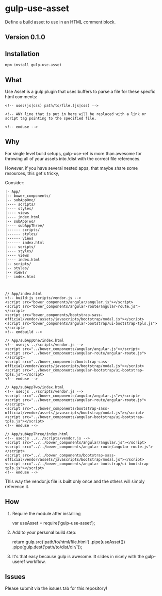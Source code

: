 gulp-use-asset
==============

Define a build asset to use in an HTML comment block.

## Version 0.1.0

## Installation

    npm install gulp-use-asset

## What

Use Asset is a gulp plugin that uses buffers to parse a file for these specfic html comments:

    <!-- use:(js|css) path/to/file.(js|css) -->

    <!-- ANY line that is put in here will be replaced with a link or script tag pointing to the specified file.

    <!-- enduse -->

## Why

For single level build setups, gulp-use-ref is more than awesome for throwing all of your assets into /dist with the correct file
references.

However, if you have several nested apps, that maybe share some resources, this get's tricky,

Consider:

    |- App/
    |-- bower_components/
    |-- subAppOne/
    |---- scripts/
    |---- styles/
    |---- views
    |---- index.html
    |-- subAppTwo/
    |---- subAppThree/
    |------ scripts/
    |------ styles/
    |------ views
    |------ index.html
    |---- scripts/
    |---- styles/
    |---- views
    |---- index.html
    |-- scripts/
    |-- styles/
    |-- views/
    |-- index.html



    // App/index.html
    <!-- build:js scripts/vendor.js -->
    <script src="bower_components/angular/angular.js"></script>
    <script src="bower_components/angular-route/angular-route.js"></script>
    <script src="bower_components/bootstrap-sass-official/vendor/assets/javascripts/bootstrap/modal.js"></script>
    <script src="bower_components/angular-bootstrap/ui-bootstrap-tpls.js"></script>
    <!-- endbuild -->

    // App/subAppOne/index.html
    <!-- use:js ../scripts/vendor.js -->
    <script src="../bower_components/angular/angular.js"></script>
    <script src="../bower_components/angular-route/angular-route.js"></script>
    <script src="../bower_components/bootstrap-sass-official/vendor/assets/javascripts/bootstrap/modal.js"></script>
    <script src="../bower_components/angular-bootstrap/ui-bootstrap-tpls.js"></script>
    <!-- enduse -->

    // App/subAppTwo/index.html
    <!-- use:js ../scripts/vendor.js -->
    <script src="../bower_components/angular/angular.js"></script>
    <script src="../bower_components/angular-route/angular-route.js"></script>
    <script src="../bower_components/bootstrap-sass-official/vendor/assets/javascripts/bootstrap/modal.js"></script>
    <script src="../bower_components/angular-bootstrap/ui-bootstrap-tpls.js"></script>
    <!-- enduse -->

    // App/subAppThree/index.html
    <!-- use:js ../../scripts/vendor.js -->
    <script src="../../bower_components/angular/angular.js"></script>
    <script src="../../bower_components/angular-route/angular-route.js"></script>
    <script src="../../bower_components/bootstrap-sass-official/vendor/assets/javascripts/bootstrap/modal.js"></script>
    <script src="../../bower_components/angular-bootstrap/ui-bootstrap-tpls.js"></script>
    <!-- enduse -->

This way the vendor.js file is built only once and the others will simply reference it.

## How

1. Require the module after installing

    var useAsset = require('gulp-use-asset');

2. Add to your personal build step:

    return gulp.src('path/to/html/file.html')
      .pipe(useAsset())
      .pipe(gulp.dest('path/to/dist/dir/'));

3. It's that easy because gulp is awesome. It slides in nicely with the gulp-useref workflow.


## Issues

Please submit via the issues tab for this repository!
